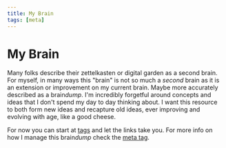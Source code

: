 ```yaml
---
title: My Brain
tags: [meta]
---
```


# My Brain

Many folks describe their zettelkasten or digital garden as a second brain.
For myself, in many ways this "brain" is not so much a *second* brain as it is an extension or improvement on my current brain.
Maybe more accurately described as a brain*dump*.
I'm incredibly forgetful around concepts and ideas that I don't spend my day to day thinking about.
I want this resource to both form new ideas and recapture old ideas, ever improving and evolving with age, like a good cheese.

For now you can start at [tags](/tags) and let the links take you.
For more info on how I manage this brain*dump* check the [meta tag](/tags/meta).

